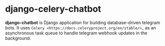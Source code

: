 # django-celery-chatbot

**django-chatbot** is Django application for building database-driven telegram bots.
It uses `Celery <https://docs.celeryproject.org/en/stable/>`_ as an asynchronous task queue to handle telegram webhook
updates in the background.

